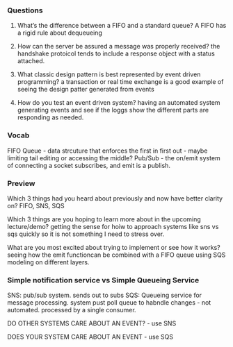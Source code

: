 ### Questions

1. What’s the difference between a FIFO and a standard queue?
    A FIFO has a rigid rule about dequeueing

2. How can the server be assured a message was properly received?
    the handshake protoicol tends to include a response object with a status attached. 

3. What classic design pattern is best represented by event driven programming?
    a transaction or real time exchange is a good example of seeing the design patter generated from events

4. How do you test an event driven system?
    having an automated system generating events and see if the loggs show the different parts are responding as needed. 


### Vocab

FIFO Queue - data strcuture that enforces the first in first out - maybe limiting tail editing or accessing the middle?
Pub/Sub - the on/emit system of connecting a socket subscribes, and emit is a publish.


### Preview

Which 3 things had you heard about previously and now have better clarity on?
    FIFO, SNS, SQS

Which 3 things are you hoping to learn more about in the upcoming lecture/demo?
    getting the sense for hoiw to approach systems like sns vs sqs quickly so it is not something I need to stress over. 

What are you most excited about trying to implement or see how it works?
    seeing how the emit functioncan be combined with a FIFO queue using SQS modeling on different layers. 


### Simple notification service vs Simple Queueing Service

SNS: pub/sub system. sends out to subs
SQS: Queueing service for message processing. system pust poll queue to habndle changes - not automated. processed by a single consumer. 

DO OTHER SYSTEMS CARE ABOUT AN EVENT? - use SNS

DOES YOUR  SYSTEM CARE ABOUT AN EVENT - use SQS


